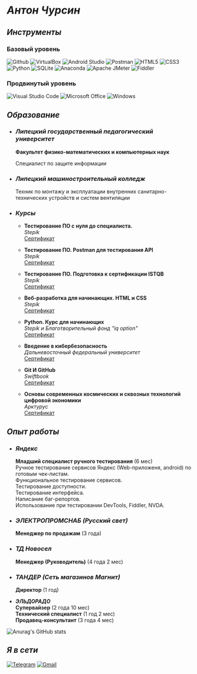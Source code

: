# ***Антон Чурсин***

## ***Инструменты***
### **Базовый уровень**
![Github](https://img.shields.io/badge/Github-181717?style=for-the-badge&logo=github&logoColor=white)
![VirtualBox](https://img.shields.io/badge/virtualbox-183A61?style=for-the-badge&logo=virtualbox&logoColor=white)
![Android Studio](https://img.shields.io/badge/android%20studio-0078D6?style=for-the-badge&logo=androidstudio&logoColor=green)
![Postman](https://img.shields.io/badge/postman-FF6C37?style=for-the-badge&logo=postman&logoColor=white)
![HTML5](https://img.shields.io/badge/HTML5-E34F26?style=for-the-badge&logo=HTML5&logoColor=white)
![CSS3](https://img.shields.io/badge/css3-1572B6?style=for-the-badge&logo=css3&logoColor=white)
![Python](https://img.shields.io/badge/python-3776AB?style=for-the-badge&logo=python&logoColor=yellow)
![SQLite](https://img.shields.io/badge/sqlite-003B57?style=for-the-badge&logo=sqlite&logoColor=A6A9AA)
![Anaconda](https://img.shields.io/badge/anaconda-44A833?style=for-the-badge&logo=anaconda&logoColor=black)
![Apache JMeter](https://img.shields.io/badge/apache%20jmeter-D22128?style=for-the-badge&logo=apachejmeter&logoColor=white)
![Fiddler](https://img.shields.io/badge/Fiddler-green?style=for-the-badge&logo=fiddler&logoColor=white)

### **Продвинутый уровень**
![Visual Studio Code](https://img.shields.io/badge/visual%20studio%20code-007ACC?style=for-the-badge&logo=visualstudiocode&logoColor=black)
![Microsoft Office](https://img.shields.io/badge/ms%20office-D83B01?style=for-the-badge&logo=microsoftoffice&logoColor=black)
![Windows](https://img.shields.io/badge/windows-3DDC84?style=for-the-badge&logo=windows&logoColor=black)

## ***Образование***
+ ### ***Липецкий государственный педагогический университет***

  **Факультет физико-математических и компьютерных наук**

  Специалист по защите информации

+ ### ***Липецкий машиностроительный колледж***
  
  Техник по монтажу и эксплуатации внутренних санитарно-технических устройств и систем вентиляции

+ ### ***Курсы***

  - **Тестирование ПО с нуля до специалиста.**  
*Stepik*  
[Сертификат](../main/Certificates/Тестирование%20ПО%20с%20нуля%20до%20специалиста.jpg)

  - **Тестирование ПО. Postman для тестирования API**  
*Stepik*  
[Сертификат](../main/Certificates/Тестирование%20ПО.%20Postman%20для%20тестирования%20API.jpg)

  - **Тестирование ПО. Подготовка к сертификации ISTQB**  
*Stepik*  
[Сертификат](../main/Certificates/Тестирование%20ПО.%20Подготовка%20к%20сертификации%20ISTQB.jpg)

  - **Веб-разработка для начинающих. HTML и CSS**  
*Stepik*  
[Сертификат](../main/Certificates/Веб-разработка%20для%20начинающих.%20HTML%20и%20CSS.jpg)

  - **Python. Курс для начинающих**  
*Stepik и Благотворительный фонд "iq option"*  
[Сертификат](../main/Certificates/Python.%20Курс%20для%20начинающих.jpg)

  - **Введение в кибербезопасность**  
*Дальневосточный федеральный университет*  
[Сертификат](../main/Certificates/Введение%20в%20кибербезопасность.jpg)

  - **Git И GitHub**  
*Swiftbook*  
[Сертификат](../main/Certificates/Изучаем%20Git%20И%20GitHub.jpg)

  - **Основы современных космических и сквозных технологий цифровой экономики**  
*Арктурус*  
[Сертификат](../main/Certificates/Основы%20современных%20космических%20и%20сквозных%20технологий%20цифровой%20экономики.jpg)

## ***Опыт работы***

+ ### ***Яндекс***  
  **Младший специалист ручного тестирования**  (6 мес)  
  Ручное тестирование сервисов Яндекc (Web-приложеня, android) по готовым чек-листам.  
  Функциональное тестирование сервисов.  
  Тестирование доступности.  
  Тестирование интерфейса.  
  Написание баг-репортов.  
  Использование при тестировании DevTools, Fiddler, NVDA.

+ ### ***ЭЛЕКТРОПРОМСНАБ (Русский свет)***  
  **Менеджер по продажам** (3 года)

+ ### ***ТД Новосел***
  **Менеджер (Руководитель)** (4 года 2 мес)

+ ### ***ТАНДЕР (Сеть магазинов Магнит)***  
  **Директор** (1 год)

+ ***ЭЛЬДОРАДО***  
  **Супервайзер** (2 года 10 мес)  
  **Технический специалист** (1 год 2 мес)  
  **Продавец-консультант** (3 года 4 мес)

![Anurag's GitHub stats](https://github-readme-stats.vercel.app/api?username=N7KA&count_private=true&show_icons=true&theme=white&locale=ru&custom_title=Антон%20Чурсин.%20Статистика%20GitHub)

## ***Я в сети***

[![Telegram](https://img.shields.io/badge/telegram-white?style=flat&logo=telegram&logoColor=26A5E4)](https://t.me/xn7kax)
[![Gmail](https://img.shields.io/badge/Gmail-white?style=flat&logo=Gmail&logoColor=EA4335)](mailto:anton.a.chursin@gmail.com)